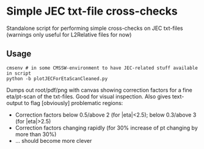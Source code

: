 # Simple JEC txt-file cross-checks

Standalone script for performing simple cross-checks on JEC txt-files (warnings only useful for L2Relative files for now)

## Usage


```
cmsenv # in some CMSSW-environment to have JEC-related stuff available in script
python -b plotJECForEtaScanCleaned.py 

```
Dumps out root/pdf/png with canvas showing correction factors for a fine eta/pt-scan of the txt-files. Good for visual inspection. Also gives text-output to flag [obviously] problematic regions:
* Correction factors below 0.5/above 2 (for |eta|<2.5); below 0.3/above 3 (for |eta|>2.5)
* Correction factors changing rapidly (for 30% increase of pt changing by more than 30%)
* ... should become more clever